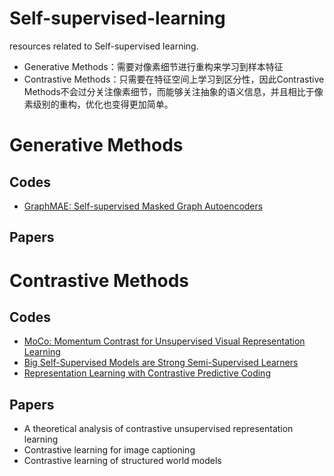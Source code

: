 # Self-supervised-learning
resources related to Self-supervised learning.

- Generative Methods：需要对像素细节进行重构来学习到样本特征
- Contrastive Methods：只需要在特征空间上学习到区分性，因此Contrastive Methods不会过分关注像素细节，而能够关注抽象的语义信息，并且相比于像素级别的重构，优化也变得更加简单。


# Generative Methods

## Codes
* [GraphMAE: Self-supervised Masked Graph Autoencoders](https://github.com/THUDM/GraphMAE)

## Papers



# Contrastive Methods

## Codes
* [MoCo: Momentum Contrast for Unsupervised Visual Representation Learning](https://github.com/facebookresearch/moco)
* [Big Self-Supervised Models are Strong Semi-Supervised Learners](https://github.com/google-research/simclr)
* [Representation Learning with Contrastive Predictive Coding](https://github.com/Spijkervet/contrastive-predictive-coding)

## Papers
  - A theoretical analysis of contrastive unsupervised representation learning
  - Contrastive learning for image captioning
  - Contrastive learning of structured world models
